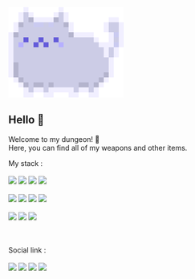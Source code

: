 ![](./scr/avatar.png)


## Hello 👋

Welcome to my dungeon! 👾 </br>
Here, you can find all of my weapons and other items. 

My stack : <br><br>
![](https://img.shields.io/badge/TypeScript-007ACC?style=for-the-badge&logo=typescript&logoColor=white)
![](https://img.shields.io/badge/JavaScript-323330?style=for-the-badge&logo=javascript&logoColor=F7DF1E)
![](https://img.shields.io/badge/Rust-black?style=for-the-badge&logo=rust&logoColor=#E57324)
![](https://img.shields.io/badge/Sass-CC6699?style=for-the-badge&logo=sass&logoColor=white)
<br><br>
![](https://img.shields.io/badge/React-20232A?style=for-the-badge&logo=react&logoColor=61DAFB)
![](https://img.shields.io/badge/next.js-000000?style=for-the-badge&logo=nextdotjs&logoColor=white)
![](https://img.shields.io/badge/Redux-593D88?style=for-the-badge&logo=redux&logoColor=white)
![](https://img.shields.io/badge/Node.js-339933?style=for-the-badge&logo=nodedotjs&logoColor=white)
<br><br>
![](https://img.shields.io/badge/Docker-2CA5E0?style=for-the-badge&logo=docker&logoColor=white)
![](https://img.shields.io/badge/GIT-E44C30?style=for-the-badge&logo=git&logoColor=white)
![](https://img.shields.io/badge/Vercel-000000?style=for-the-badge&logo=vercel&logoColor=white)


<br><br>
Social link : </br></br>
[![](https://img.shields.io/badge/LinkedIn-0077B5?style=for-the-badge&logo=linkedin&logoColor=white)](https://www.linkedin.com/in/tokyfy/)
[![](https://img.shields.io/badge/GitLab-330F63?style=for-the-badge&logo=gitlab&logoColor=white)](https://gitlab.com/TokyFy)
[![](https://img.shields.io/badge/Facebook-1877F2?style=for-the-badge&logo=facebook&logoColor=white)](https://www.facebook.com/toky.fy.90/)
[![](https://img.shields.io/badge/website-000000?style=for-the-badge&logo=About.me&logoColor=white)](https://tokybook.vercel.app/)

